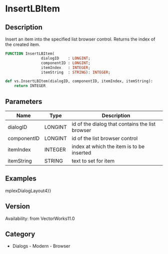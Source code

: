 # InsertLBItem

## Description
Insert an item into the specified list browser control. Returns the index of the created item.

```pascal
FUNCTION InsertLBItem(
				dialogID    : LONGINT;
				componentID : LONGINT;
				itemIndex   : INTEGER;
				itemString  : STRING): INTEGER;
```

```python
def vs.InsertLBItem(dialogID, componentID, itemIndex, itemString):
    return INTEGER
```

## Parameters
|Name|Type|Description|
|---|---|---|
|dialogID|LONGINT|id of the dialog that contains the list browser|
|componentID|LONGINT|id of the list browser control|
|itemIndex|INTEGER|index at which the item is to be inserted|
|itemString|STRING|text to set for item|

## Examples
mplexDialogLayout4}}

## Version
Availability: from VectorWorks11.0

## Category
* Dialogs - Modern - Browser

